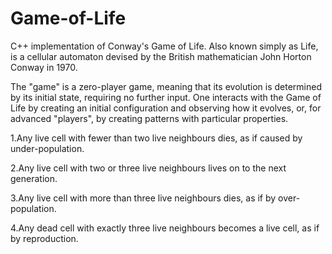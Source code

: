 # Game-of-Life

C++ implementation of Conway's Game of Life.
Also known simply as Life, is a cellular automaton devised by the British mathematician John Horton Conway in 1970.

The "game" is a zero-player game, meaning that its evolution is determined by its initial state, requiring no further input. One interacts with the Game of Life by creating an initial configuration and observing how it evolves, or, for advanced "players", by creating patterns with particular properties.

1.Any live cell with fewer than two live neighbours dies, as if caused by under-population.

2.Any live cell with two or three live neighbours lives on to the next generation.

3.Any live cell with more than three live neighbours dies, as if by over-population.

4.Any dead cell with exactly three live neighbours becomes a live cell, as if by reproduction.
